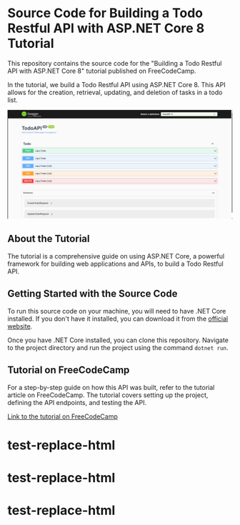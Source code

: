 # Source Code for Building a Todo Restful API with ASP.NET Core 8 Tutorial

This repository contains the source code for the "Building a Todo Restful API with ASP.NET Core 8" tutorial published on FreeCodeCamp.

In the tutorial, we build a Todo Restful API using ASP.NET Core 8. This API allows for the creation, retrieval, updating, and deletion of tasks in a todo list.

![Todo App Screenshot](./TodoAPI/Assets/Screenshot%202024-05-23%20094621.png)

## About the Tutorial

The tutorial is a comprehensive guide on using ASP.NET Core, a powerful framework for building web applications and APIs, to build a Todo Restful API. 

## Getting Started with the Source Code

To run this source code on your machine, you will need to have .NET Core installed. If you don't have it installed, you can download it from the [official website](https://dotnet.microsoft.com/download).

Once you have .NET Core installed, you can clone this repository. Navigate to the project directory and run the project using the command `dotnet run`.

## Tutorial on FreeCodeCamp

For a step-by-step guide on how this API was built, refer to the tutorial article on FreeCodeCamp. The tutorial covers setting up the project, defining the API endpoints, and testing the API.

[Link to the tutorial on FreeCodeCamp](https://www.freecodecamp.org/news/build-crud-operations-with-dotnet-core-handbook/)
# test-replace-html
# test-replace-html
# test-replace-html

